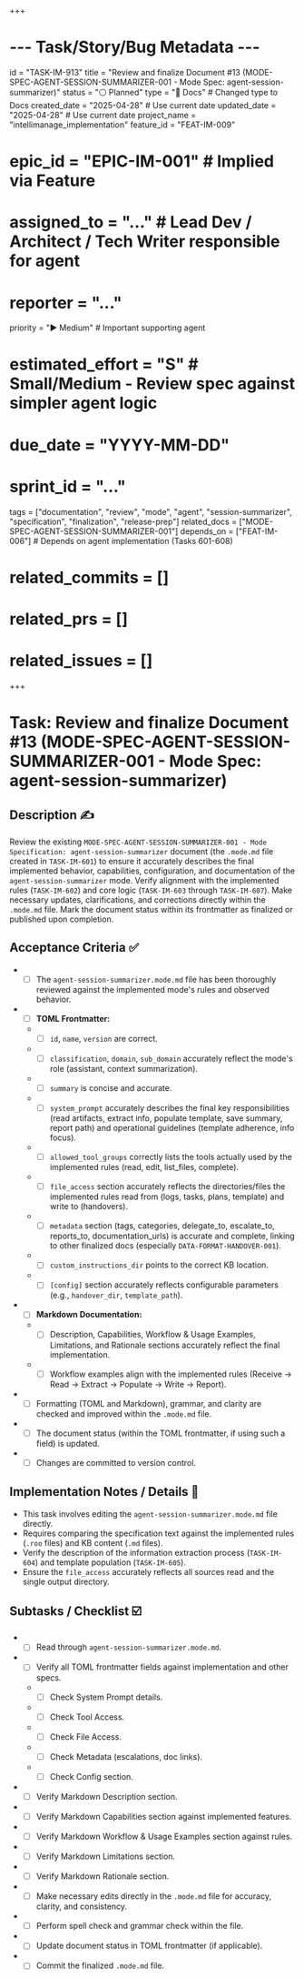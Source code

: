 +++
# --- Task/Story/Bug Metadata ---
id = "TASK-IM-913"
title = "Review and finalize Document #13 (MODE-SPEC-AGENT-SESSION-SUMMARIZER-001 - Mode Spec: agent-session-summarizer)"
status = "⚪️ Planned"
type = "📖 Docs" # Changed type to Docs
created_date = "2025-04-28" # Use current date
updated_date = "2025-04-28" # Use current date
project_name = "intellimanage_implementation"
feature_id = "FEAT-IM-009"
# epic_id = "EPIC-IM-001" # Implied via Feature
# assigned_to = "..." # Lead Dev / Architect / Tech Writer responsible for agent
# reporter = "..."
priority = "▶️ Medium" # Important supporting agent
# estimated_effort = "S" # Small/Medium - Review spec against simpler agent logic
# due_date = "YYYY-MM-DD"
# sprint_id = "..."
tags = ["documentation", "review", "mode", "agent", "session-summarizer", "specification", "finalization", "release-prep"]
related_docs = ["MODE-SPEC-AGENT-SESSION-SUMMARIZER-001"]
depends_on = ["FEAT-IM-006"] # Depends on agent implementation (Tasks 601-608)
# related_commits = []
# related_prs = []
# related_issues = []
+++

# Task: Review and finalize Document #13 (MODE-SPEC-AGENT-SESSION-SUMMARIZER-001 - Mode Spec: agent-session-summarizer)

## Description ✍️

Review the existing `MODE-SPEC-AGENT-SESSION-SUMMARIZER-001 - Mode Specification: agent-session-summarizer` document (the `.mode.md` file created in `TASK-IM-601`) to ensure it accurately describes the final implemented behavior, capabilities, configuration, and documentation of the `agent-session-summarizer` mode. Verify alignment with the implemented rules (`TASK-IM-602`) and core logic (`TASK-IM-603` through `TASK-IM-607`). Make necessary updates, clarifications, and corrections directly within the `.mode.md` file. Mark the document status within its frontmatter as finalized or published upon completion.

## Acceptance Criteria ✅

*   - [ ] The `agent-session-summarizer.mode.md` file has been thoroughly reviewed against the implemented mode's rules and observed behavior.
*   - [ ] **TOML Frontmatter:**
    *   - [ ] `id`, `name`, `version` are correct.
    *   - [ ] `classification`, `domain`, `sub_domain` accurately reflect the mode's role (assistant, context summarization).
    *   - [ ] `summary` is concise and accurate.
    *   - [ ] `system_prompt` accurately describes the final key responsibilities (read artifacts, extract info, populate template, save summary, report path) and operational guidelines (template adherence, info focus).
    *   - [ ] `allowed_tool_groups` correctly lists the tools actually used by the implemented rules (read, edit, list_files, complete).
    *   - [ ] `file_access` section accurately reflects the directories/files the implemented rules read from (logs, tasks, plans, template) and write to (handovers).
    *   - [ ] `metadata` section (tags, categories, delegate_to, escalate_to, reports_to, documentation_urls) is accurate and complete, linking to other finalized docs (especially `DATA-FORMAT-HANDOVER-001`).
    *   - [ ] `custom_instructions_dir` points to the correct KB location.
    *   - [ ] `[config]` section accurately reflects configurable parameters (e.g., `handover_dir`, `template_path`).
*   - [ ] **Markdown Documentation:**
    *   - [ ] Description, Capabilities, Workflow & Usage Examples, Limitations, and Rationale sections accurately reflect the final implementation.
    *   - [ ] Workflow examples align with the implemented rules (Receive -> Read -> Extract -> Populate -> Write -> Report).
*   - [ ] Formatting (TOML and Markdown), grammar, and clarity are checked and improved within the `.mode.md` file.
*   - [ ] The document status (within the TOML frontmatter, if using such a field) is updated.
*   - [ ] Changes are committed to version control.

## Implementation Notes / Details 📝

*   This task involves editing the `agent-session-summarizer.mode.md` file directly.
*   Requires comparing the specification text against the implemented rules (`.roo` files) and KB content (`.md` files).
*   Verify the description of the information extraction process (`TASK-IM-604`) and template population (`TASK-IM-605`).
*   Ensure the `file_access` accurately reflects all sources read and the single output directory.

## Subtasks / Checklist ☑️

*   - [ ] Read through `agent-session-summarizer.mode.md`.
*   - [ ] Verify all TOML frontmatter fields against implementation and other specs.
    *   - [ ] Check System Prompt details.
    *   - [ ] Check Tool Access.
    *   - [ ] Check File Access.
    *   - [ ] Check Metadata (escalations, doc links).
    *   - [ ] Check Config section.
*   - [ ] Verify Markdown Description section.
*   - [ ] Verify Markdown Capabilities section against implemented features.
*   - [ ] Verify Markdown Workflow & Usage Examples section against rules.
*   - [ ] Verify Markdown Limitations section.
*   - [ ] Verify Markdown Rationale section.
*   - [ ] Make necessary edits directly in the `.mode.md` file for accuracy, clarity, and consistency.
*   - [ ] Perform spell check and grammar check within the file.
*   - [ ] Update document status in TOML frontmatter (if applicable).
*   - [ ] Commit the finalized `.mode.md` file.